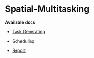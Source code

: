 # Spatial-Multitasking

**Available docs**

- [Task Generating](./src/task-gen/Readme.md)
- [Scheduling](./src/task-gen/Readme.md)

- [Report](./src/Readme.md)

